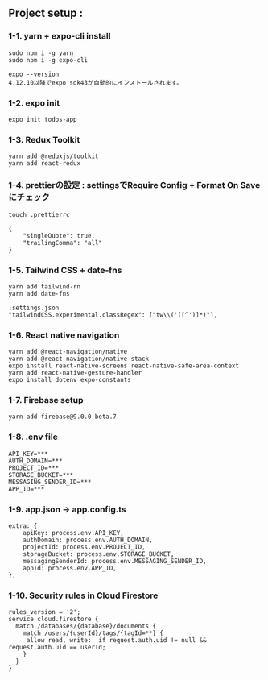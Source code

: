## Project setup : 
### 1-1. yarn + expo-cli install
~~~
sudo npm i -g yarn
sudo npm i -g expo-cli
~~~
~~~
expo --version
4.12.10以降でexpo sdk43が自動的にインストールされます。
~~~
### 1-2.  expo init
~~~
expo init todos-app
~~~
### 1-3.  Redux Toolkit
    yarn add @reduxjs/toolkit
    yarn add react-redux
### 1-4.  prettierの設定 : settingsでRequire Config + Format On Saveにチェック
    touch .prettierrc
~~~
{
    "singleQuote": true,
    "trailingComma": "all"
}
~~~  
### 1-5.  Tailwind CSS + date-fns
    yarn add tailwind-rn
    yarn add date-fns
 ~~~
↓settings.json
"tailwindCSS.experimental.classRegex": ["tw\\('([^')]*)"],
~~~
### 1-6.  React native navigation
    yarn add @react-navigation/native
    yarn add @react-navigation/native-stack
    expo install react-native-screens react-native-safe-area-context
    yarn add react-native-gesture-handler
    expo install dotenv expo-constants
### 1-7.  Firebase setup  
~~~
yarn add firebase@9.0.0-beta.7
~~~
### 1-8.  .env file
~~~
API_KEY=***
AUTH_DOMAIN=***
PROJECT_ID=***
STORAGE_BUCKET=***
MESSAGING_SENDER_ID=***
APP_ID=***
~~~ 
### 1-9. app.json -> app.config.ts
~~~
extra: {
    apiKey: process.env.API_KEY,
    authDomain: process.env.AUTH_DOMAIN,
    projectId: process.env.PROJECT_ID,
    storageBucket: process.env.STORAGE_BUCKET,
    messagingSenderId: process.env.MESSAGING_SENDER_ID,
    appId: process.env.APP_ID,
},
~~~
### 1-10. Security rules in Cloud Firestore
~~~
rules_version = '2';
service cloud.firestore {
  match /databases/{database}/documents {
    match /users/{userId}/tags/{tagId=**} {
     allow read, write:  if request.auth.uid != null && request.auth.uid == userId;
    }
  }
}
~~~